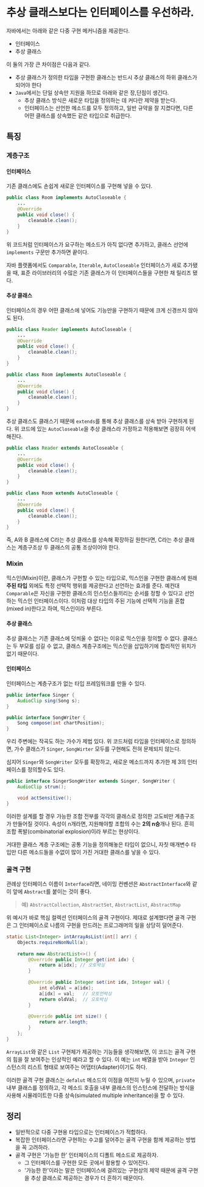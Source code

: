 # 추상 클래스보다는 인터페이스를 우선하라.

자바에서는 아래와 같은 다중 구현 메커니즘을 제공한다.

- 인터페이스
- 추상 클래스

이 둘의 가장 큰 차이점은 다음과 같다.

- 추상 클래스가 정의한 타입을 구현한 클래스는 반드시 추상 클래스의 하위 클래스가 되어야 한다
- `Java`에서는 단일 상속만 지원을 하므로 아래와 같은 장,단점이 생긴다.
  - 추상 클래스 방식은 새로운 타입을 정의하는 데 커다란 제약을 받는다.
  - 인터페이스는 선언한 메소드를 모두 정의하고, 일반 규약을 잘 지켰다면, 다른 어떤 클래스를 상속했든 같은 타입으로 취급한다.

## 특징

### 계층구조

#### 인터페이스

기존 클래스에도 손쉽게 새로운 인터페이스를 구현해 넣을 수 있다.

```java
public class Room implements AutoCloseable {
    ...
    @Override
    public void close() {
        cleanable.clean();
    }
}
```

위 코드처럼 인터페이스가 요구하는 메소드가 아직 없다면 추가하고, 클래스 선언에 `implements` 구문만 추가하면 끝이다.

자바 플랫폼에서도 `Comparable`, `Iterable`, `AutoCloseable` 인터페이스가 새로 추가됐을 때,
표준 라이브러리의 수많은 기존 클래스가 이 인터페이스들을 구현한 채 릴리즈 됐다.

#### 추상 클래스

인터페이스의 경우 어떤 클래스에 넣어도 기능만을 구현하기 때문에 크게 신경쓰지 않아도 된다.

```java
public class Reader implements AutoCloseable {
    ...
    @Override
    public void close() {
        cleanable.clean();
    }
}

public class Room implements AutoCloseable {
    ...
    @Override
    public void close() {
        cleanable.clean();
    }
}
```

추상 클래스도 클래스기 때문에 `extends`를 통해 추상 클래스를 상속 받아 구현하게 된다.
위 코드에 있는 `AutoCloseable`을 추상 클래스라 가정하고 적용해보면 굉장히 어색해진다.

```java
public class Reader extends AutoCloseable {
    ...
    @Override
    public void close() {
        cleanable.clean();
    }
}

public class Room extends AutoCloseable {
    ...
    @Override
    public void close() {
        cleanable.clean();
    }
}
```

즉, A와 B 클래스에 C라는 추상 클래스를 상속해 확장하길 원한다면, C라는 추상 클래스는 계층구조상 두 클래스의 공통 조상이어야 한다.

### Mixin

믹스인(Mixin)이란, 클래스가 구현할 수 있는 타입으로, 믹스인을 구현한 클래스에 원래 **주된 타입** 외에도 특정 선택적 행위를 제공한다고 선언하는 효과를 준다.
예컨대 `Comparable`은 자신을 구현한 클래스의 인스턴스들끼리는 순서를 정할 수 있다고 선언하는 믹스인 인터페이스이다.
이처럼 대상 타입의 주된 기능에 선택적 기능을 혼합(mixed in)한다고 하여, 믹스인이라 부른다.

#### 추상 클래스

추상 클래스는 기존 클래스에 덧씌울 수 없다는 이유로 믹스인을 정의할 수 없다.
클래스는 두 부모를 섬길 수 없고, 클래스 계층구조에는 믹스인을 삽입하기에 합리적인 위치가 없기 때문이다.

#### 인터페이스

인터페이스는 계층구조가 없는 타입 프레임워크를 만들 수 있다.

```java
public interface Singer {
    AudioClip sing(Song s);
}

public interface SongWriter { 
    Song compose(int chartPosition);
}
```

우리 주변에는 작곡도 하는 가수가 제법 있다.
위 코드처럼 타입을 인터페이스로 정의하면, 가수 클래스가 `Singer`, `SongWirter` 모두를 구현해도 전혀 문제되지 않는다.

심지어 `Singer`와 `SongWriter` 모두를 확장하고, 새로운 메소드까지 추가한 제 3의 인터페이스를 정의할수도 있다.

```java
public interface SingerSongWriter extends Singer, SongWriter {
    AudioClip strum();

    void actSensitive();
}
```

이러한 설계를 할 경우 가능한 조합 전부를 각각의 클래스로 정의한 고도비만 계층구조가 만들어질 것이다.
속성이 n개라면, 지원해야할 조합의 수는 **2의 n승**개나 된다. 흔히 조합 폭발(combinatorial explosion)이라 부르는 현상이다.

거대한 클래스 계층 구조에는 공통 기능을 정의해놓은 타입이 없으니, 자칫 매개변수 타입만 다른 메소드들을 수없이 많이 가진 거대한 클래스를 낳을 수 있다.

### 골격 구현

관례상 인터페이스 이름이 `Interface`라면, 네이밍 컨벤션은 `AbstractInterface`와 같이 앞에 `Abstract`를 붙이는 것이 좋다.

> 예) `AbstractCollection`, `AbstractSet`, `AbstractList`, `AbstractMap`

위 예시가 바로 핵심 컬렉션 인터페이스의 골격 구현이다.
제대로 설계했다면 골격 구현은 그 인터페이스로 나름의 구현을 만드려는 프로그래머의 일을 상당히 덜어준다.

```java
static List<Integer> intArrayAsList(int[] arr) {
    Objects.requireNonNull(a);
    
    return new AbstractList<>() {
        @Override public Integer get(int idx) {
            return a[idx]; // 오토박싱
        }
        
        @Override public Integer set(int idx, Integer val) {
            int oldVal = a[idx];
            a[idx] = val;   // 오토언박싱
            return oldVal;  // 오토박싱
        }
        
        @Override public int size() {
            return arr.length;
        }
    };
}
```

`ArrayList`와 같은 `List` 구현체가 제공하는 기능들을 생각해보면, 이 코드는 골격 구현의 힘을 잘 보여주는 인상적인 예라고 할 수 있다.
이 예는 `int` 배열을 받아 `Integer` 인스턴스의 리스트 형태로 보여주는 어댑터(Adapter)이기도 하다.

이러한 골격 구현 클래스는 `defalut` 메소드의 이점을 여전히 누릴 수 있으며,
`private` 내부 클래스를 정의하고, 각 메소드 호출을 내부 클래스의 인스턴스에 전달하는 방식을 사용해
시뮬레이트한 다중 상속(simulated multiple inheritance)을 할 수 있다.

## 정리

- 일반적으로 다중 구현용 타입으로는 인터페이스가 적합하다.
- 복잡한 인터페이스라면 구현하는 수고를 덜어주는 골격 구현을 함께 제공하는 방법을 꼭 고려하라.
- 골격 구현은 '가능한 한' 인터페이스의 디폴트 메소드로 제공하자.
  - 그 인터페이스를 구현한 모든 곳에서 활용할 수 있어진다.
  - '가능한 한'이라는 말은 인터페이스에 걸려있는 구현상의 제약 때문에 골격 구현을 추상 클래스로 제공하는 경우가 더 흔하기 때문이다.